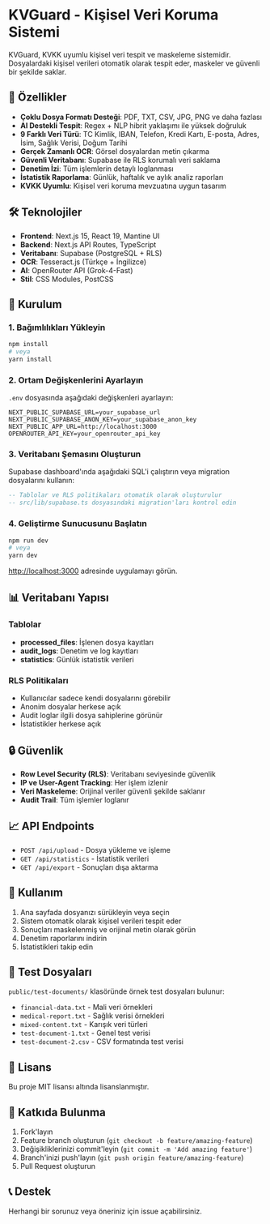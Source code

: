 # KVGuard - Kişisel Veri Koruma Sistemi

KVGuard, KVKK uyumlu kişisel veri tespit ve maskeleme sistemidir. Dosyalardaki kişisel verileri otomatik olarak tespit eder, maskeler ve güvenli bir şekilde saklar.

## 🚀 Özellikler

- **Çoklu Dosya Formatı Desteği**: PDF, TXT, CSV, JPG, PNG ve daha fazlası
- **AI Destekli Tespit**: Regex + NLP hibrit yaklaşımı ile yüksek doğruluk
- **9 Farklı Veri Türü**: TC Kimlik, IBAN, Telefon, Kredi Kartı, E-posta, Adres, İsim, Sağlık Verisi, Doğum Tarihi
- **Gerçek Zamanlı OCR**: Görsel dosyalardan metin çıkarma
- **Güvenli Veritabanı**: Supabase ile RLS korumalı veri saklama
- **Denetim İzi**: Tüm işlemlerin detaylı loglanması
- **İstatistik Raporlama**: Günlük, haftalık ve aylık analiz raporları
- **KVKK Uyumlu**: Kişisel veri koruma mevzuatına uygun tasarım

## 🛠 Teknolojiler

- **Frontend**: Next.js 15, React 19, Mantine UI
- **Backend**: Next.js API Routes, TypeScript
- **Veritabanı**: Supabase (PostgreSQL + RLS)
- **OCR**: Tesseract.js (Türkçe + İngilizce)
- **AI**: OpenRouter API (Grok-4-Fast)
- **Stil**: CSS Modules, PostCSS

## 🔧 Kurulum

### 1. Bağımlılıkları Yükleyin

```bash
npm install
# veya
yarn install
```

### 2. Ortam Değişkenlerini Ayarlayın

`.env` dosyasında aşağıdaki değişkenleri ayarlayın:

```env
NEXT_PUBLIC_SUPABASE_URL=your_supabase_url
NEXT_PUBLIC_SUPABASE_ANON_KEY=your_supabase_anon_key
NEXT_PUBLIC_APP_URL=http://localhost:3000
OPENROUTER_API_KEY=your_openrouter_api_key
```

### 3. Veritabanı Şemasını Oluşturun

Supabase dashboard'ında aşağıdaki SQL'i çalıştırın veya migration dosyalarını kullanın:

```sql
-- Tablolar ve RLS politikaları otomatik olarak oluşturulur
-- src/lib/supabase.ts dosyasındaki migration'ları kontrol edin
```

### 4. Geliştirme Sunucusunu Başlatın

```bash
npm run dev
# veya
yarn dev
```

[http://localhost:3000](http://localhost:3000) adresinde uygulamayı görün.

## 📊 Veritabanı Yapısı

### Tablolar

- **processed_files**: İşlenen dosya kayıtları
- **audit_logs**: Denetim ve log kayıtları  
- **statistics**: Günlük istatistik verileri

### RLS Politikaları

- Kullanıcılar sadece kendi dosyalarını görebilir
- Anonim dosyalar herkese açık
- Audit loglar ilgili dosya sahiplerine görünür
- İstatistikler herkese açık

## 🔒 Güvenlik

- **Row Level Security (RLS)**: Veritabanı seviyesinde güvenlik
- **IP ve User-Agent Tracking**: Her işlem izlenir
- **Veri Maskeleme**: Orijinal veriler güvenli şekilde saklanır
- **Audit Trail**: Tüm işlemler loglanır

## 📈 API Endpoints

- `POST /api/upload` - Dosya yükleme ve işleme
- `GET /api/statistics` - İstatistik verileri
- `GET /api/export` - Sonuçları dışa aktarma

## 🎯 Kullanım

1. Ana sayfada dosyanızı sürükleyin veya seçin
2. Sistem otomatik olarak kişisel verileri tespit eder
3. Sonuçları maskelenmiş ve orijinal metin olarak görün
4. Denetim raporlarını indirin
5. İstatistikleri takip edin

## 🧪 Test Dosyaları

`public/test-documents/` klasöründe örnek test dosyaları bulunur:

- `financial-data.txt` - Mali veri örnekleri
- `medical-report.txt` - Sağlık verisi örnekleri  
- `mixed-content.txt` - Karışık veri türleri
- `test-document-1.txt` - Genel test verisi
- `test-document-2.csv` - CSV formatında test verisi

## 📝 Lisans

Bu proje MIT lisansı altında lisanslanmıştır.

## 🤝 Katkıda Bulunma

1. Fork'layın
2. Feature branch oluşturun (`git checkout -b feature/amazing-feature`)
3. Değişikliklerinizi commit'leyin (`git commit -m 'Add amazing feature'`)
4. Branch'inizi push'layın (`git push origin feature/amazing-feature`)
5. Pull Request oluşturun

## 📞 Destek

Herhangi bir sorunuz veya öneriniz için issue açabilirsiniz.
